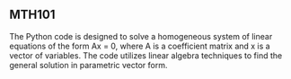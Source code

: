 ## MTH101
The Python code is designed to solve a homogeneous system of linear equations of the form Ax = 0, where A is a coefficient matrix and x is a vector of variables. The code utilizes linear algebra techniques to find the general solution in parametric vector form.
